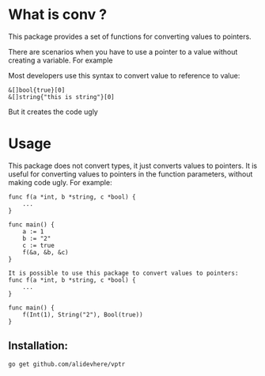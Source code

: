 # What is conv ? 
This package provides a set of functions for converting values to pointers.

There are scenarios when you have to use a pointer to a value without creating a variable. For example





Most developers use this syntax to convert value to reference to value:

```
&[]bool{true}[0]
&[]string{"this is string"}[0]
```
But it creates the code ugly


# Usage
This package does not convert types, it just converts values to pointers.
It is useful for converting values to pointers in the function parameters, without making code ugly.
For example:

```
func f(a *int, b *string, c *bool) {
	...
}

func main() {
	a := 1
	b := "2"
	c := true
	f(&a, &b, &c)
}

It is possible to use this package to convert values to pointers:
func f(a *int, b *string, c *bool) {
	...
}

func main() {
	f(Int(1), String("2"), Bool(true))
}

```

## Installation:

```
go get github.com/alidevhere/vptr
```